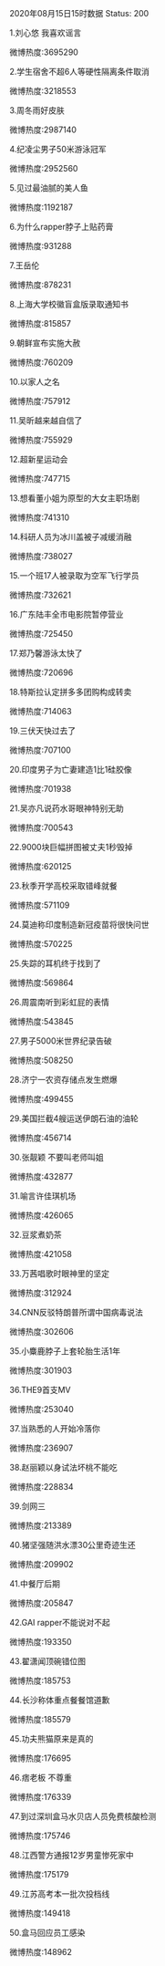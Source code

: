 2020年08月15日15时数据
Status: 200

1.刘心悠 我喜欢谣言

微博热度:3695290

2.学生宿舍不超6人等硬性隔离条件取消

微博热度:3218553

3.周冬雨好皮肤

微博热度:2987140

4.纪凌尘男子50米游泳冠军

微博热度:2952560

5.见过最油腻的美人鱼

微博热度:1192187

6.为什么rapper脖子上贴药膏

微博热度:931288

7.王岳伦

微博热度:878231

8.上海大学校徽盲盒版录取通知书

微博热度:815857

9.朝鲜宣布实施大赦

微博热度:760209

10.以家人之名

微博热度:757912

11.吴昕越来越自信了

微博热度:755929

12.超新星运动会

微博热度:747715

13.想看董小姐为原型的大女主职场剧

微博热度:741310

14.科研人员为冰川盖被子减缓消融

微博热度:738027

15.一个班17人被录取为空军飞行学员

微博热度:732621

16.广东陆丰全市电影院暂停营业

微博热度:725450

17.郑乃馨游泳太快了

微博热度:720696

18.特斯拉认定拼多多团购构成转卖

微博热度:714063

19.三伏天快过去了

微博热度:707100

20.印度男子为亡妻建造1比1硅胶像

微博热度:701938

21.吴亦凡说药水哥眼神特别无助

微博热度:700543

22.9000块巨幅拼图被丈夫1秒毁掉

微博热度:620125

23.秋季开学高校采取错峰就餐

微博热度:571109

24.莫迪称印度制造新冠疫苗将很快问世

微博热度:570225

25.失踪的耳机终于找到了

微博热度:569864

26.周震南听到彩虹屁的表情

微博热度:543845

27.男子5000米世界纪录告破

微博热度:508250

28.济宁一农资存储点发生燃爆

微博热度:499455

29.美国拦截4艘运送伊朗石油的油轮

微博热度:456714

30.张靓颖 不要叫老师叫姐

微博热度:432877

31.喻言许佳琪机场

微博热度:426065

32.豆浆煮奶茶

微博热度:421058

33.万茜唱歌时眼神里的坚定

微博热度:312924

34.CNN反驳特朗普所谓中国病毒说法

微博热度:302606

35.小麋鹿脖子上套轮胎生活1年

微博热度:301903

36.THE9首支MV

微博热度:253040

37.当熟悉的人开始冷落你

微博热度:236907

38.赵丽颖以身试法坏桃不能吃

微博热度:228834

39.剑网三

微博热度:213389

40.猪坚强随洪水漂30公里奇迹生还

微博热度:209902

41.中餐厅后期

微博热度:205847

42.GAI rapper不能说对不起

微博热度:193350

43.翟潇闻顶碗错位图

微博热度:185753

44.长沙称体重点餐餐馆道歉

微博热度:185579

45.功夫熊猫原来是真的

微博热度:176695

46.痞老板 不尊重

微博热度:176339

47.到过深圳盒马水贝店人员免费核酸检测

微博热度:175746

48.江西警方通报12岁男童惨死家中

微博热度:175179

49.江苏高考本一批次投档线

微博热度:149418

50.盒马回应员工感染

微博热度:148962

